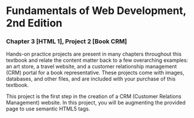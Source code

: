 # Fundamentals of Web Development, 2nd Edition
### Chapter 3 [HTML 1], Project 2 [Book CRM]

Hands-on practice projects are present in many chapters throughout this textbook
and relate the content matter back to a few overarching examples: an art store, a
travel website, and a customer relationship management (CRM) portal for a book
representative. These projects come with images, databases, and other files, and are
included with your purchase of this textbook.

This project is the first step in the creation of a CRM (Customer Relations
Management) website. In this project, you will be augmenting the provided page to
use semantic HTML5 tags.
  
